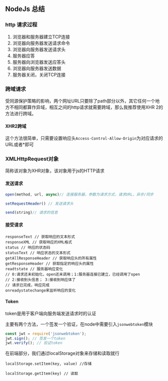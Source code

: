 ## NodeJs 总结

### http 请求过程

1. 浏览器和服务器建立TCP连接
2. 浏览器向服务器发送请求命令
3. 浏览器向服务器发送请求头
4. 服务器应答
5. 服务器向浏览器发送应答头
6. 浏览器向服务器发送数据
7. 服务器关闭，关闭TCP连接

### 跨域请求

受同源保护策略的影响，两个网址URL只要除了path部分以外，其它任何一个地方不相同都算作异域，相互之间的http请求就需要跨域，那么我推荐使用XHR 2的方法进行跨域。

#### XHR2跨域

这个方法很简单，只需要设置响应头`Access-Control-Allow-Origin`为对应请求的URL或者*即可

### XMLHttpRequest对象

简称该对象为XHR对象，该对象用于js的HTTP请求

#### 发送请求

```js
open(method, url, async)// 连接服务器，参数为请求方式，请求URL，异步/同步

setRequestHeader() // 发送请求头

send(string)// 请求的信息
```



#### 接受请求

```Js
responseText // 获取响应的文本形式
responseXML // 获取响应的XML格式
status // 响应的状态码
statusText // 响应状态的文本形式
getAllResponseHeader // 获取响应头的所有属性
getResponseHeader // 获取指定的响应头的属性
readtstate // 服务器响应变化
// 0:请求还未初始化，open还未调用；1:服务器连接已建立，已经调用了open
// 2:接收到头信息； 3:接收到响应体了
// 请求已完成，响应完成
onreadystatechange来监听响应的变化
```



#### Token

token是用于客户端向服务端发送请求时的认证

主要有两个方法，一个签发一个验证，在node中需要引入`jsonwebtoken`模块

```js
const jwt = require('jsonwebtoken');
jwt.sign(); // 签发一个token
jwt.verify(); // 验证token
```

在前端部分，我们通过localStorage对象来存储和读取就行

`localStorage.setItem(key, value) //存储` 

`localStorage.getItem(key) // 读取` 